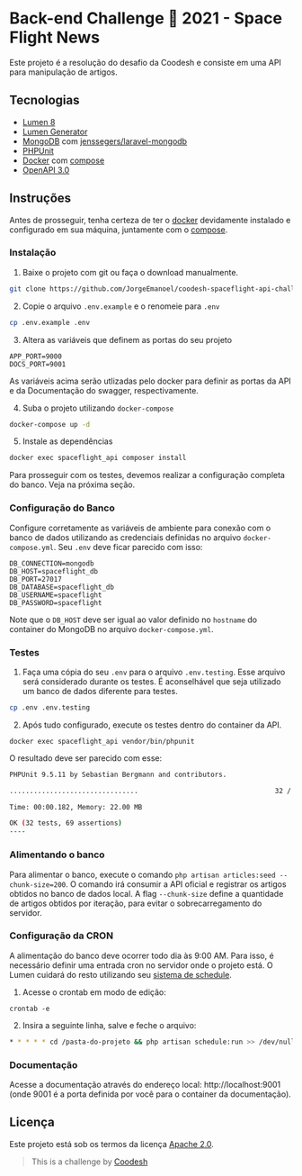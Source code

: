 # Back-end Challenge 🏅 2021 - Space Flight News

Este projeto é a resolução do desafio da Coodesh e consiste em uma API para manipulação
de artigos.

## Tecnologias

- [Lumen 8](https://lumen.laravel.com/docs/8.x)
- [Lumen Generator](https://github.com/flipboxstudio/lumen-generator)
- [MongoDB](https://www.mongodb.com/) com [jenssegers/laravel-mongodb](https://github.com/jenssegers/laravel-mongodb)
- [PHPUnit](https://phpunit.de)
- [Docker](https://www.docker.com/) com [compose](https://docs.docker.com/compose/)
- [OpenAPI 3.0](https://swagger.io/)

## Instruções

Antes de prosseguir, tenha certeza de ter o [docker](https://docs.docker.com/) devidamente instalado
e configurado em sua máquina, juntamente com o [compose](https://docs.docker.com/compose).

### Instalação

1. Baixe o projeto com git ou faça o download manualmente.

```bash
git clone https://github.com/JorgeEmanoel/coodesh-spaceflight-api-challenge.git spaceflight-api && cd spaceflight-api
```

2. Copie o arquivo `.env.example` e o renomeie para `.env`

```bash
cp .env.example .env
```

3. Altera as variáveis que definem as portas do seu projeto

```env
APP_PORT=9000
DOCS_PORT=9001
```

As variáveis acima serão utlizadas pelo docker para definir as portas da API e da Documentação do swagger,
respectivamente.

4. Suba o projeto utilizando `docker-compose`

```bash
docker-compose up -d
```

5. Instale as dependências

```bash
docker exec spaceflight_api composer install
```

Para prosseguir com os testes, devemos realizar a configuração completa do banco. Veja na próxima seção.

### Configuração do Banco

Configure corretamente as variáveis de ambiente para conexão com o banco de dados utilizando as credenciais definidas no
arquivo `docker-compose.yml`. Seu `.env` deve ficar parecido com isso:

```env
DB_CONNECTION=mongodb
DB_HOST=spaceflight_db
DB_PORT=27017
DB_DATABASE=spaceflight_db
DB_USERNAME=spaceflight
DB_PASSWORD=spaceflight
```

Note que o `DB_HOST` deve ser igual ao valor definido no `hostname` do container do MongoDB no arquivo `docker-compose.yml`.

### Testes

1. Faça uma cópia do seu `.env` para o arquivo `.env.testing`. Esse arquivo será considerado durante os testes.
É aconselhável que seja utilizado um banco de dados diferente para testes.

```bash
cp .env .env.testing
```

2. Após tudo configurado, execute os testes dentro do container da API.

```
docker exec spaceflight_api vendor/bin/phpunit
```

O resultado deve ser parecido com esse:

```bash
PHPUnit 9.5.11 by Sebastian Bergmann and contributors.

................................                                  32 / 32 (100%)

Time: 00:00.182, Memory: 22.00 MB

OK (32 tests, 69 assertions)
----
```

### Alimentando o banco

Para alimentar o banco, execute o comando `php artisan articles:seed --chunk-size=200`. O comando irá
consumir a API oficial e registrar os artigos obtidos no banco de dados local. A flag `--chunk-size` define
a quantidade de artigos obtidos por iteração, para evitar o sobrecarregamento do servidor.

### Configuração da CRON

A alimentação do banco deve ocorrer todo dia às 9:00 AM. Para isso, é necessário definir uma entrada cron
no servidor onde o projeto está. O Lumen cuidará do resto utilizando seu [sistema de schedule](https://laravel.com/docs/8.x/scheduling).

1. Acesse o crontab em modo de edição:
```
crontab -e
```

2. Insira a seguinte linha, salve e feche o arquivo:
```bash
* * * * * cd /pasta-do-projeto && php artisan schedule:run >> /dev/null 2>&1
```

### Documentação

Acesse a documentação através do endereço local: http://localhost:9001 (onde 9001 é a porta definida por você para o container da documentação).

## Licença

Este projeto está sob os termos da licença [Apache 2.0](https://www.apache.org/licenses/LICENSE-2.0).


>  This is a challenge by [Coodesh](https://coodesh.com/)
